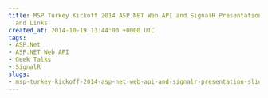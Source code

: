 ```yaml
---
title: MSP Turkey Kickoff 2014 ASP.NET Web API and SignalR Presentation Slides, Recording
  and Links
created_at: 2014-10-19 13:44:00 +0000 UTC
tags:
- ASP.Net
- ASP.NET Web API
- Geek Talks
- SignalR
slugs:
- msp-turkey-kickoff-2014-asp-net-web-api-and-signalr-presentation-slides-recording-and-links
---
```

